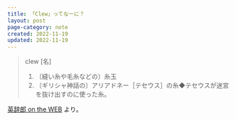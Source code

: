 ```yaml
---
title: 「Clew」ってなーに？
layout: post
page-category: note
created: 2022-11-19
updated: 2022-11-19
---
```


> clew [名]
>
> 1. 〔縫い糸や毛糸などの〕糸玉
> 2. 〔ギリシャ神話の〕アリアドネー［テセウス］の糸◆テセウスが迷宮を抜け出すのに使った糸。

[英辞郎 on the WEB](https://eow.alc.co.jp/search?q=clew) より。
